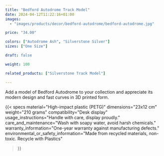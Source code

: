 ```yaml
---
title: "Bedford Autodrome Track Model"
date: 2024-04-12T11:22:16+01:00
images:
  - "images/products/decor/bedford-autodrome/bedford-autodrome.jpg"

price: "34.00"

colors: ["Autodrome Ash", "Silverstone Silver"]
sizes: ["One Size"]

draft: false

weight: 100

related_products: ["Silverstone Track Model"]

---
```


Add a model of Bedford Autodrome to your collection and appreciate its modern design and fast curves in 3D printed form.

{{< specs
    material="High-impact plastic (PETG)"
    dimensions="23x12 cm"
    weight="210 grams"
    compatibility="Desk display"
    usage_instructions="Handle with care, display proudly."
    care_and_maintenance="Wash with soapy water, avoid harsh chemicals."
    warranty_information="One-year warranty against manufacturing defects."
    environmental_or_safety_information="Made from recycled materials, non-toxic. Recycle with Plastics"
>}}
